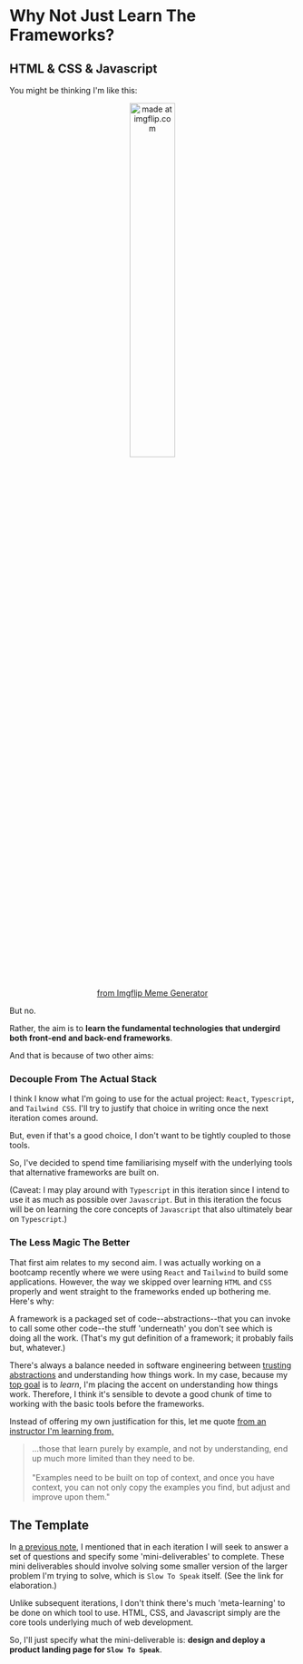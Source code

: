 # Why Not Just Learn The Frameworks?


## HTML & CSS & Javascript

You might be thinking I'm like this:

<center>
    <a href="https://imgflip.com/i/6wsn98">
        <img src="https://i.imgflip.com/6wsn98.jpg" width="40%" title="made at imgflip.com"/>
    </a>
    <div>
        <a href="https://imgflip.com/memegenerator">from Imgflip Meme Generator</a>
    </div>
</center>

But no.  

Rather, the aim is to **learn the fundamental technologies that undergird both front-end and back-end frameworks**.

And that is because of two other aims:

### Decouple From The Actual Stack

I think I know what I'm going to use for the actual project: `React`, `Typescript`, and `Tailwind CSS`. I'll try to justify that choice in writing once the next iteration comes around.

But, even if that's a good choice, I don't want to be tightly coupled to those tools. 

So, I've decided to spend time familiarising myself with the underlying tools that alternative frameworks are built on.  

(Caveat: I may play around with `Typescript` in this iteration since I intend to use it as much as possible over `Javascript`. But in this iteration the focus will be on learning the core concepts of `Javascript` that also ultimately bear on `Typescript`.)

### The Less Magic The Better

That first aim relates to my second aim. I was actually working on a bootcamp recently where we were using `React` and `Tailwind` to build some applications. However, the way we skipped over learning `HTML` and `CSS` properly and went straight to the frameworks ended up bothering me. Here's why:

A framework is a packaged set of code--abstractions--that you can invoke to call some other code--the stuff 'underneath' you don't see which is doing all the work. (That's my gut definition of a framework; it probably fails but, whatever.) 

There's always a balance needed in software engineering between [trusting abstractions](https://www.youtube.com/watch?v=XDEA8bTAHz8) and understanding how things work. In my case, because my [top goal](higher-order-aims.md) is to *learn*, I'm placing the accent on understanding how things work. Therefore, I think it's sensible to devote a good chunk of time to working with the basic tools before the frameworks.

Instead of offering my own justification for this, let me quote [from an instructor I'm learning from,](https://www.udemy.com/user/anthonypalicea/)

> ...those that learn purely by example, and not by understanding, end up much more limited than they need to be. <br /> <br /> "Examples need to be built on top of context, and once you have context, you can not only copy the examples you find, but adjust and improve upon them." 

## The Template

In [a previous note](../iteration-0-planning-the-plan/1-higher-order-aims.md), I mentioned that in each iteration I will seek to answer a set of questions and specify some 'mini-deliverables' to complete. These mini deliverables should involve solving some smaller version of the larger problem I'm trying to solve, which is `Slow To Speak` itself. (See the link for elaboration.)

Unlike subsequent iterations, I don't think there's much 'meta-learning' to be done on which tool to use. HTML, CSS, and Javascript simply are the core tools underlying much of web development.

So, I'll just specify what the mini-deliverable is: **design and deploy a product landing page for `Slow To Speak`**.

